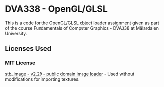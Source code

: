 # DVA338 - OpenGL/GLSL

This is a code for the OpenGL/GLSL object loader assignment given as part of the course Fundamentals of Computer Graphics - DVA338 at Mälardalen University.

## Licenses Used

### MIT License
[stb_image - v2.29 - public domain image loader](http://nothings.org/stb) - Used without modifications for importing textures.
